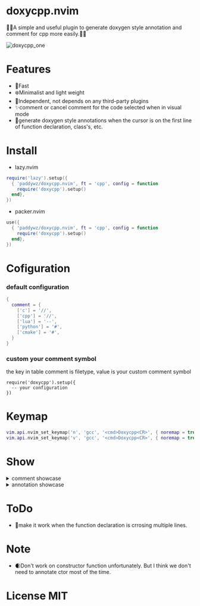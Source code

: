 # doxycpp.nvim
🎉🎉A simple and useful plugin to generate doxygen style annotation and comment for cpp more easily.🎉🎉

![doxycpp_one](https://user-images.githubusercontent.com/101847923/222450881-f472a55e-4c09-4a55-8798-c0b6feb98259.gif)

# Features
- 🚀Fast
- ❄️Minimalist and light weight
- 🎈Independent, not depends on any third-party plugins
- ✨comment or cancel comment for the code selected when in visual mode
- 🧨generate doxygen style annotations when the cursor is on the first line of function declaration, class's, etc.

# Install
- lazy.nvim
``` lua
require('lazy').setup({
  { 'paddywz/doxycpp.nvim', ft = 'cpp', config = function
    require('doxycpp').setup()
  end},
})
```
- packer.nvim
``` lua
use({
  { 'paddywz/doxycpp.nvim', ft = 'cpp', config = function
    require('doxycpp').setup()
  end},
})
```
# Cofiguration
### default configuration
```lua
{
  comment = {
    ['c'] = '//',
    ['cpp'] = '//',
    ['lua'] = '--',
    ['python'] = '#',
    ['cmake'] = '#',
  }
}
```
### custom your comment symbol
the key in table comment is filetype, value is your custom comment symbol
```
require('doxycpp').setup({
  -- your configuration
})
```

# Keymap
```lua
vim.api.nvim_set_keymap('n', 'gcc', '<cmd>Doxycpp<CR>', { noremap = true, silent = true })
vim.api.nvim_set_keymap('v', 'gcc', '<cmd>Doxycpp<CR>', { noremap = true, silent = true })
```

# Show
<details>
<summary>comment showcase</summary>
![doxycpp_two](https://user-images.githubusercontent.com/101847923/223134410-653a388d-9d36-42cb-820c-bb11fedf0989.gif)

![doxycpp_four](https://user-images.githubusercontent.com/101847923/223136579-a170fae3-3918-4fa2-8a84-e0fadc0ce188.gif)

</details>

<details>
<summary>annotation showcase</summary>

![doxycpp_three](https://user-images.githubusercontent.com/101847923/223135266-3de3921b-3e37-4d31-b429-47d2ee6af7bb.gif)
</details>

# ToDo
- 🌟make it work when the function declaration is crrosing multiple lines.

# Note
- 🌒Don't work on constructor function unfortunately. But I think we don't need to annotate ctor most of the time.

# License MIT

